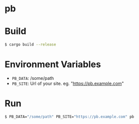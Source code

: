 # pb

# Build

``` bash
$ cargo build --release
```

# Environment Variables

- `PB_DATA`: /some/path
- `PB_SITE`: Url of your site. eg. "https://pb.example.com"

# Run

``` bash
$ PB_DATA="/some/path" PB_SITE="https://pb.example.com" pb
```
